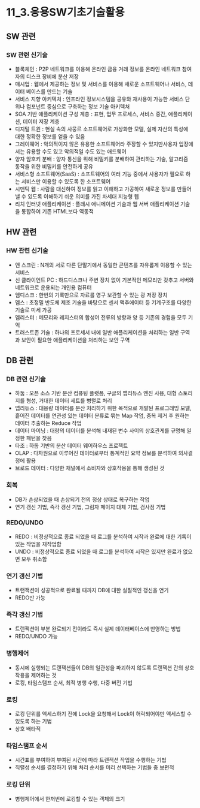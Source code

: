 # 11_3.응용SW기초기술활용
## SW 관련
### SW 관련 신기술
- 블록체인 : P2P 네트워크를 이용해 온라인 금융 거래 정보를 온라인 네트워크 참여자의 디스크 장비에 분산 저장
- 매시업 : 웹에서 제공하는 정보 및 서비스를 이용해 새로운 소프트웨어나 서비스, 데이터 베이스를 만드는 기술
- 서비스 지향 아키텍처 : 인프라인 정보시스템을 공유와 재사용이 가능한 서비스 단위나 컴포넌트 중심으로 구축하는 정보 기술 아키텍처
- SOA 기반 애플리케이션 구성 계층 : 표현, 업무 프로세스, 서비스 중간, 애플리케이션, 데이터 저장 계층
- 디지털 트윈 : 현실 속의 사뭉르 소프트웨어로 가상화한 모델, 실제 자산의 특성에 대한 정확한 정보를 얻을 수 있음
- 그레이웨어 : 악의적이지 않은 유용한 소프트웨어라 주장할 수 있지만사용자 입장에서는 유용할 수도 있고 악의적일 수도 있는 애드웨어
- 양자 암호키 분배 : 양자 통신을 위해 비밀키를 분배하여 관리하는 기술, 알고리즘 동작을 위한 비밀키를 안전하게 공유
- 서비스형 소프트웨어(SaaS) : 소프트웨어의 여러 기능 중에서 사용자가 필요로 하는 서비스만 이용할 수 있도록 한 소프트웨어
- 시맨틱 웹 : 사람을 대신하여 정보를 읽고 이해하고 가공하여 새로운 정보를 만들어 낼 수 있도록 이해하기 쉬운 의미를 가진 차세대 지능형 웹
- 리치 인터넷 애플리케이션 : 플래시 애니메이션 기술과 웹 서버 애플리케이션 기술을 통합하여 기존 HTML보다 역동적

## HW 관련
### HW 관련 신기술
- 앤 스크린 : N개의 서로 다른 단말기에서 동일한 콘텐츠를 자유롭게 이용할 수 있는 서비스
- 신 클라이언트 PC : 하드디스크나 주변 장치 없이 기본적인 메모리만 갖추고 서버와 네트워크로 운용되는 개인용 컴퓨터
- 엠디스크 : 한번의 기록만으로 자료를 영구 보관할 수 있는 광 저장 장치
- 멤스 : 초정밀 반도체 제조 기술을 바탕으로 센서 액추에이터 등 기계구조를 다양한 기술로 미세 가공
- 멤리스터 : 메모리와 레지스터의 합성어 전류의 방향과 양 등 기존의 경험을 모두 기억
- 트러스트존 기술 : 하나의 프로세서 내에 일반 애플리케이션을 처리하는 일반 구역과 보안이 필요한 애플리케이션을 처리하는 보안 구역

## DB 관련
### DB 관련 신기술
- 하둡 : 오픈 소스 기반 분산 컴퓨팅 플랫폼, 구글의 맵리듀스 엔진 사용, 대형 스토리지를 형성, 거대한 데이터 세트를 병렬로 처리
- 맵리듀스 : 대용량 데이터를 분산 처리하기 위한 목적으로 개발된 프로그래밍 모델, 흩어진 데이터를 연관성 있는 데이터 분류로 묶는 Map 작업, 중복 제거 후 원하는 데이터 추출하는 Reduce 작업
- 데이터 마이닝 : 대량의 데이터를 분석해 내재된 변수 사이의 상호관게를 규명해 일정한 패턴을 찾음
- 타조 : 하둡 기반의 분산 데이터 웨어하우스 프로젝트
- OLAP : 다차원으로 이루어진 데이터로부터 통계적인 요약 정보를 분석하여 의사결정에 활용
- 브로드 데이터 : 다양한 채널에서 소비자와 상호작용을 통해 생성된 것

### 회복
- DB가 손상되었을 때 손상되기 전의 정상 상태로 복구하는 작업
- 연기 갱신 기법, 즉각 갱신 기법, 그림자 페이지 대체 기법, 검사점 기법

### REDO/UNDO
- REDO : 비정상적으로 종료 되었을 때 로그를 분석하여 시작과 완료에 대한 기록이 있는 작업을 재작업함
- UNDO : 비정상적으로 종료 되었을 때 로그를 분석하여 시작은 있지만 완료가 없으면 모두 취소함


### 연기 갱신 기법 
- 트랜잭션이 성공적으로 완료될 때까지 DB에 대한 실질적인 갱신을 연기
- REDO만 가능

### 즉각 갱신 기법
- 트랜잭션이 부분 완료되기 전이라도 즉시 실제 데이터베이스에 반영하는 방법
- REDO/UNDO 가능

### 병행제어
- 동시에 실행되는 트랜잭션들이 DB의 일관성을 파괴하지 않도록 트랜잭션 간의 상호 작용을 제어하는 것
- 로킹, 타임스탬프 순서, 최적 병행 수행, 다중 버전 기법

### 로킹
- 로킹 단위를 액세스하기 전에 Lock을 요청해서 Lock이 허락되어야만 액세스할 수 있도록 하는 기법
- 상호 배타적

### 타임스탬프 순서
- 시간표를 부여하여 부여된 시간에 따라 트랜잭션 작업을 수행하는 기법
- 직렬성 순서를 결정하기 위해 처리 순서를 미리 선택하는 기법들 중 보편적

### 로킹 단위
- 병행제어에서 한꺼번에 로킹할 수 있는 객체의 크기
